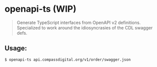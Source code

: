 # openapi-ts (WIP)

> Generate TypeScript interfaces from OpenAPI v2 definitions.
> Specialized to work around the idiosyncrasies of the CDL swagger defs.

## Usage:

```
$ openapi-ts api.compassdigital.org/v1/order/swagger.json
```
